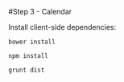 #Step 3 - Calendar

Install client-side dependencies:

	bower install

    npm install
    
    grunt dist
